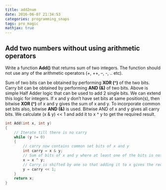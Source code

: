 ```yaml
---
title: add2num
date: 2016-06-07 21:34:53
categories: programming_snaps
tags: pro_magic
mathjax: true
---
```


## Add two numbers without using arithmetic operators

Write a function **Add()** that returns sum of two integers. The function should not use any of the arithmetic operators (+, ++, –, -, .. etc).

Sum of two bits can be obtained by performing **XOR (^)** of the two bits. Carry bit can be obtained by performing **AND (&)** of two bits.
Above is simple Half Adder logic that can be used to add 2 single bits. We can extend this logic for integers. If x and y don’t have set bits at same position(s), then bitwise **XOR (^)** of x and y gives the sum of x and y. To incorporate common set bits also, bitwise **AND (&)** is used. Bitwise AND of x and y gives all carry bits. We calculate (x & y) << 1 and add it to x ^ y to get the required result.

```cpp
int Add(int x, int y)
{
    // Iterate till there is no carry  
    while (y != 0)
    {
        // carry now contains common set bits of x and y
        int carry = x & y;  
        // Sum of bits of x and y where at least one of the bits is not set
        x = x ^ y;
        // Carry is shifted by one so that adding it to x gives the required sum
        y = carry << 1;
    }
    return x;
}
```
